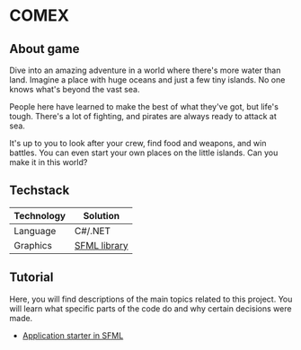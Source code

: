 # COMEX
## About game
Dive into an amazing adventure in a world where there's more water than land. Imagine a place with huge oceans and just a few tiny islands. No one knows what's beyond the vast sea.

People here have learned to make the best of what they've got, but life's tough. There's a lot of fighting, and pirates are always ready to attack at sea.

It's up to you to look after your crew, find food and weapons, and win battles. You can even start your own places on the little islands. Can you make it in this world?

## Techstack 

|Technology|Solution|
|---|---|
|Language|C#/.NET|
|Graphics|[SFML library](https://www.sfml-dev.org/)|

## Tutorial 

Here, you will find descriptions of the main topics related to this project. You will learn what specific parts of the code do and why certain decisions were made.

* [Application starter in SFML](docs\SFML%20application.md)